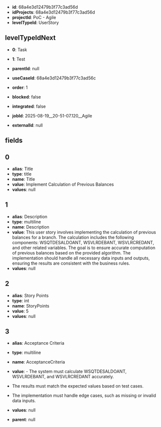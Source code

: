 - **id**: 68a4e3d12479b3f77c3ad56d
- **idProjects**: 68a4e3d12479b3f77c3ad56d
- **projectId**: PoC - Agile
- **levelTypeId**: UserStory
## levelTypeIdNext
- **0**: Task
- **1**: Test

- **parentId**: null
- **useCaseId**: 68a4e3d12479b3f77c3ad56c
- **order**: 1
- **blocked**: false
- **integrated**: false
- **jobId**: 2025-08-19__20-51-07.120__Agile
- **externalId**: null
## fields
## 0
- **alias**: Title
- **type**: title
- **name**: Title
- **value**: Implement Calculation of Previous Balances
- **values**: null

## 1
- **alias**: Description
- **type**: multiline
- **name**: Description
- **value**: This user story involves implementing the calculation of previous balances for a branch. The calculation includes the following components: WSQTDESALDOANT, WSVLRDEBANT, WSVLRCREDANT, and other related variables. The goal is to ensure accurate computation of previous balances based on the provided algorithm. The implementation should handle all necessary data inputs and outputs, ensuring the results are consistent with the business rules.
- **values**: null

## 2
- **alias**: Story Points
- **type**: int
- **name**: StoryPoints
- **value**: 5
- **values**: null

## 3
- **alias**: Acceptance Criteria
- **type**: multiline
- **name**: AcceptanceCriteria
- **value**: - The system must calculate WSQTDESALDOANT, WSVLRDEBANT, and WSVLRCREDANT accurately.
- The results must match the expected values based on test cases.
- The implementation must handle edge cases, such as missing or invalid data inputs.
- **values**: null


- **parent**: null

